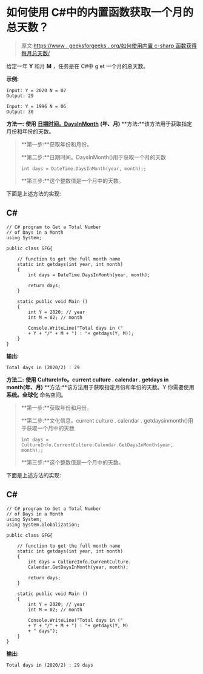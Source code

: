 # 如何使用 C#中的内置函数获取一个月的总天数？

> 原文:[https://www . geeksforgeeks . org/如何使用内置 c-sharp 函数获得每月总天数/](https://www.geeksforgeeks.org/how-to-get-a-total-number-of-days-in-a-month-using-built-in-functions-in-c-sharp/)

给定一年 **Y** 和月 **M** ，任务是在 C#中 g et 一个月的总天数。

**示例:**

```
Input: Y = 2020 N = 02
Output: 29

Input: Y = 1996 N = 06
Output: 30

```

**方法一:** **使用** [**日期时间。DaysInMonth**](https://www.geeksforgeeks.org/datetime-daysinmonth-method-in-c-sharp/) **(年、月)** **方法:**该方法用于获取指定月份和年份的天数。

> **第一步:**获取年份和月份。
> 
> **第二步:**日期时间。DaysInMonth()用于获取一个月的天数
> 
> ```
> int days = DateTime.DaysInMonth(year, month);;
> 
> ```
> 
> **第三步:**这个整数值是一个月中的天数。

下面是上述方法的实现:

## C#

```
// C# program to Get a Total Number
// of Days in a Month
using System; 

public class GFG{ 

    // function to get the full month name 
    static int getdays(int year, int month)  
    { 
        int days = DateTime.DaysInMonth(year, month);

        return days;
    } 

    static public void Main () 
    {  
        int Y = 2020; // year
        int M = 02; // month

        Console.WriteLine("Total days in ("
        + Y + "/" + M + ") : "+ getdays(Y, M)); 
    }  
}
```

**输出:**

```
Total days in (2020/2) : 29

```

**方法二:** **使用** **CultureInfo。current culture . calendar . getdays in month(年、月)** **方法:**该方法用于获取指定月份和年份的天数。Y 你需要使用 **系统。全球化** 命名空间。

> **第一步:**获取年份和月份。
> 
> **第二步:**文化信息。current culture . calendar . getdaysinmonth()用于获取一个月中的天数
> 
> ```
> int days = CultureInfo.CurrentCulture.Calendar.GetDaysInMonth(year, month);;
> 
> ```
> 
> **第三步:**这个整数值是一个月中的天数。

下面是上述方法的实现:

## C#

```
// C# program to Get a Total Number
// of Days in a Month
using System; 
using System.Globalization;

public class GFG{ 

    // function to get the full month name 
    static int getdays(int year, int month)  
    { 
        int days = CultureInfo.CurrentCulture.
        Calendar.GetDaysInMonth(year, month);

        return days;
    } 

    static public void Main () 
    {  
        int Y = 2020; // year
        int M = 02; // month

        Console.WriteLine("Total days in ("
        + Y + "/" + M + ") : "+ getdays(Y, M)
        + " days"); 
    }  
}
```

**输出:**

```
Total days in (2020/2) : 29 days

```